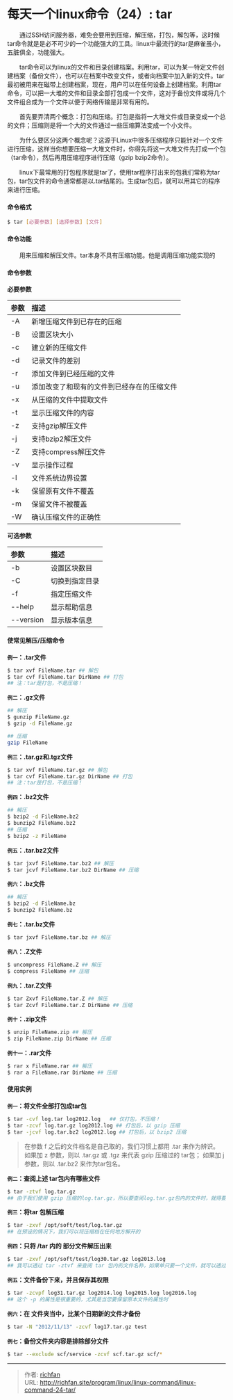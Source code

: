 # 每天一个linux命令（24）: tar

　　通过SSH访问服务器，难免会要用到压缩，解压缩，打包，解包等，这时候tar命令就是是必不可少的一个功能强大的工具。linux中最流行的tar是麻雀虽小，五脏俱全，功能强大。
<!--more -->

　　tar命令可以为linux的文件和目录创建档案。利用tar，可以为某一特定文件创建档案（备份文件），也可以在档案中改变文件，或者向档案中加入新的文件。tar最初被用来在磁带上创建档案，现在，用户可以在任何设备上创建档案。利用tar命令，可以把一大堆的文件和目录全部打包成一个文件，这对于备份文件或将几个文件组合成为一个文件以便于网络传输是非常有用的。

　　首先要弄清两个概念：打包和压缩。打包是指将一大堆文件或目录变成一个总的文件；压缩则是将一个大的文件通过一些压缩算法变成一个小文件。

　　为什么要区分这两个概念呢？这源于Linux中很多压缩程序只能针对一个文件进行压缩，这样当你想要压缩一大堆文件时，你得先将这一大堆文件先打成一个包（tar命令），然后再用压缩程序进行压缩（gzip bzip2命令）。

　　linux下最常用的打包程序就是tar了，使用tar程序打出来的包我们常称为tar包，tar包文件的命令通常都是以.tar结尾的。生成tar包后，就可以用其它的程序来进行压缩。

#### 命令格式
```bash
$ tar [必要参数] [选择参数] [文件]
```
#### 命令功能
　　用来压缩和解压文件。tar本身不具有压缩功能。他是调用压缩功能实现的
#### 命令参数
<span>**必要参数**</span>

| 参数 | 描述 |
| :------------- | :------------- |
| -A | 新增压缩文件到已存在的压缩 |
| -B | 设置区块大小 |
| -c | 建立新的压缩文件 |
| -d | 记录文件的差别 |
| -r | 添加文件到已经压缩的文件 |
| -u | 添加改变了和现有的文件到已经存在的压缩文件 |
| -x | 从压缩的文件中提取文件 |
| -t | 显示压缩文件的内容 |
| -z | 支持gzip解压文件 |
| -j | 支持bzip2解压文件 |
| -Z | 支持compress解压文件 |
| -v | 显示操作过程 |
| -l | 文件系统边界设置 |
| -k | 保留原有文件不覆盖 |
| -m | 保留文件不被覆盖 |
| -W | 确认压缩文件的正确性 |
**可选参数**

| 参数 | 描述 |
| :------------- | :------------- |
| -b | 设置区块数目 |
| -C | 切换到指定目录 |
| -f | 指定压缩文件 |
| --help | 显示帮助信息 |
| --version | 显示版本信息 |

#### 使常见解压/压缩命令
**`例一`：.tar文件**
```bash
$ tar xvf FileName.tar ## 解包
$ tar cvf FileName.tar DirName ## 打包
## 注：tar是打包，不是压缩！
```
**`例二`：.gz文件**
```bash
## 解压
$ gunzip FileName.gz
$ gzip -d FileName.gz

## 压缩
gzip FileName
```
**`例三`：.tar.gz和.tgz文件**
```bash
$ tar xvf FileName.tar.gz ## 解包
$ tar cvf FileName.tar.gz DirName ## 打包
## 注：tar是打包，不是压缩！
```
**`例四`：.bz2文件**
```bash
## 解压
$ bzip2 -d FileName.bz2
$ bunzip2 FileName.bz2
## 压缩
$ bzip2 -z FileName
```
**`例五`：.tar.bz2文件**
```bash
$ tar jxvf FileName.tar.bz2 ## 解压
$ tar jcvf FileName.tar.bz2 DirName ## 压缩
```
**`例六`：.bz文件**
```bash
## 解压
$ bzip2 -d FileName.bz
$ bunzip2 FileName.bz
```
**`例七`：.tar.bz文件**
```bash
$ tar jxvf FileName.tar.bz ## 解压
```
**`例八`：.Z文件**
```bash
$ uncompress FileName.Z ## 解压
$ compress FileName ## 压缩
```
**`例九`：.tar.Z文件**
```bash
$ tar Zxvf FileName.tar.Z ## 解压
$ tar Zcvf FileName.tar.Z DirName ## 压缩
```
**`例十`：.zip文件**
```bash
$ unzip FileName.zip ## 解压
$ zip FileName.zip DirName ## 压缩
```
**`例十一`：.rar文件**
```bash
$ rar x FileName.rar ## 解压
$ rar a FileName.rar DirName ## 压缩
```
#### 使用实例
**`例一`：将文件全部打包成tar包**
```bash
$ tar -cvf log.tar log2012.log   ## 仅打包，不压缩！
$ tar -zcvf log.tar.gz log2012.log ## 打包后，以 gzip 压缩
$ tar -jcvf log.tar.bz2 log2012.log ## 打包后，以 bzip2 压缩
```
>在参数 f 之后的文件档名是自己取的，我们习惯上都用 .tar 来作为辨识。 如果加 z 参数，则以 .tar.gz 或 .tgz 来代表 gzip 压缩过的 tar包； 如果加 j 参数，则以 .tar.bz2 来作为tar包名。

**`例二`：查阅上述 tar包内有哪些文件**
```bash
$ tar -ztvf log.tar.gz
## 由于我们使用 gzip 压缩的log.tar.gz，所以要查阅log.tar.gz包内的文件时，就得要加上 z 这个参数了
```
**`例三`：将tar 包解压缩**
```bash
$ tar -zxvf /opt/soft/test/log.tar.gz
## 在预设的情况下，我们可以将压缩档在任何地方解开的
```
**`例四`：只将 /tar 内的 部分文件解压出来**
```bash
$ tar -zxvf /opt/soft/test/log30.tar.gz log2013.log
## 我可以透过 tar -ztvf 来查阅 tar 包内的文件名称，如果单只要一个文件，就可以透过这个方式来解压部分文件！
```
**`例五`：文件备份下来，并且保存其权限**
```bash
$ tar -zcvpf log31.tar.gz log2014.log log2015.log log2016.log
## 这个 -p 的属性是很重要的，尤其是当您要保留原本文件的属性时
```
**`例六`：在 文件夹当中，比某个日期新的文件才备份**
```bash
$ tar -N "2012/11/13" -zcvf log17.tar.gz test
```
**`例七`：备份文件夹内容是排除部分文件**
```bash
$ tar --exclude scf/service -zcvf scf.tar.gz scf/*
```


---

> 作者: [richfan](https://richfan.site/)  
> URL: http://richfan.site/program/linux/linux-command/linux-command-24-tar/  


